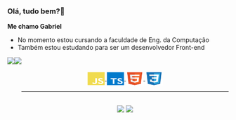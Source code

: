 ### Olá, tudo bem?👋
**Me chamo Gabriel** 

- No momento estou cursando a faculdade de Eng. da Computação 
- Também estou estudando para ser um desenvolvedor Front-end
<div align="center">
  <a href="https://github.com/Gabelucet">
  <img height="150em" align="left" src="https://github-readme-stats.vercel.app/api?username=Gabelucet&show_icons=true&theme=dark&include_all_commits=true&count_private=true"/>
  <img height="130em" align="left" src="https://github-readme-stats.vercel.app/api/top-langs/?username=Gabelucet&layout=compact&langs_count=7&theme=dark"/>
<br>
 <div style="display: inline_block"><br>
  <img align="center" alt="Js" height="30" width="40" src="https://raw.githubusercontent.com/devicons/devicon/master/icons/javascript/javascript-plain.svg">
  <img align="center" alt="Ts" height="30" width="40" src="https://raw.githubusercontent.com/devicons/devicon/master/icons/typescript/typescript-plain.svg">
  <img align="center" alt="HTML" height="30" width="40" src="https://raw.githubusercontent.com/devicons/devicon/master/icons/html5/html5-original.svg">
  <img align="center" alt="CSS" height="30" width="40" src="https://raw.githubusercontent.com/devicons/devicon/master/icons/css3/css3-original.svg">
</div>
<hr>
<br>
<div> 
  <a href = "mailto:gabrielgns14@gmail.com"><img src="https://img.shields.io/badge/-Gmail-%23333?style=for-the-badge&logo=gmail&logoColor=white" target="_blank"></a>
  <a href="https://www.linkedin.com/in/gabriel-nascimento-135b26223/" target="_blank"><img src="https://img.shields.io/badge/-LinkedIn-%230077B5?style=for-the-badge&logo=linkedin&logoColor=white" target="_blank"></a> 
</div>
